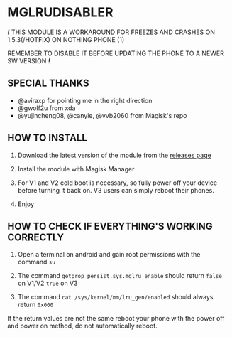 MGLRUDISABLER
=
***!***
THIS MODULE IS A WORKAROUND FOR FREEZES AND CRASHES ON 1.5.3(/HOTFIX) ON NOTHING PHONE (1)

REMEMBER TO DISABLE IT BEFORE UPDATING THE PHONE TO A NEWER SW VERSION
***!***

SPECIAL THANKS
-
* @aviraxp for pointing me in the right direction
* @gwolf2u from xda
* @yujincheng08, @canyie, @vvb2060 from Magisk's repo


HOW TO INSTALL
-
1. Download the latest version of the module from the [releases page](https://github.com/LukeSkyD/NP1-MGLRU-FIX/releases)

2. Install the module with Magisk Manager

3. For V1 and V2 cold boot is necessary, so fully power off your device before turning it back on.
V3 users can simply reboot their phones.

4. Enjoy


HOW TO CHECK IF EVERYTHING'S WORKING CORRECTLY
-
1. Open a terminal on android and gain root permissions with the command
```su```

2. The command ```getprop persist.sys.mglru_enable``` should return ```false``` on V1/V2 ```true``` on V3

3. The command ```cat /sys/kernel/mm/lru_gen/enabled``` should always return ```0x000```

If the return values are not the same reboot your phone with the power off and power on method, do not automatically reboot.
